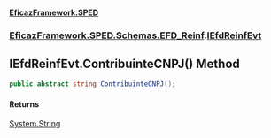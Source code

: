 #### [EficazFramework.SPED](EficazFrameworkSPED.md 'EficazFramework SPED')
### [EficazFramework.SPED.Schemas.EFD_Reinf](EficazFramework.SPED.Schemas.EFD_Reinf.md 'EficazFramework.SPED.Schemas.EFD_Reinf').[IEfdReinfEvt](EficazFramework.SPED.Schemas.EFD_Reinf/IEfdReinfEvt.md 'EficazFramework.SPED.Schemas.EFD_Reinf.IEfdReinfEvt')

## IEfdReinfEvt.ContribuinteCNPJ() Method

```csharp
public abstract string ContribuinteCNPJ();
```

#### Returns
[System.String](https://docs.microsoft.com/en-us/dotnet/api/System.String 'System.String')